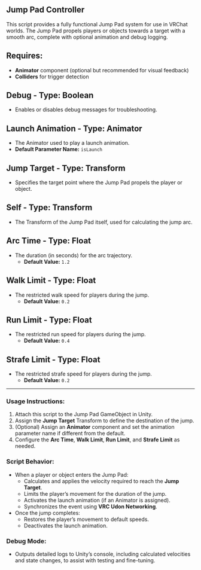 ## Jump Pad Controller

This script provides a fully functional Jump Pad system for use in VRChat worlds. The Jump Pad propels players or objects towards a target with a smooth arc, complete with optional animation and debug logging.

## Requires:
- **Animator** component (optional but recommended for visual feedback)
- **Colliders** for trigger detection

## Debug - Type: Boolean
- Enables or disables debug messages for troubleshooting.

## Launch Animation - Type: Animator
- The Animator used to play a launch animation.
- **Default Parameter Name:** `isLaunch`

## Jump Target - Type: Transform
- Specifies the target point where the Jump Pad propels the player or object.

## Self - Type: Transform
- The Transform of the Jump Pad itself, used for calculating the jump arc.

## Arc Time - Type: Float
- The duration (in seconds) for the arc trajectory.
  - **Default Value:** `1.2`

## Walk Limit - Type: Float
- The restricted walk speed for players during the jump.
  - **Default Value:** `0.2`

## Run Limit - Type: Float
- The restricted run speed for players during the jump.
  - **Default Value:** `0.4`

## Strafe Limit - Type: Float
- The restricted strafe speed for players during the jump.
  - **Default Value:** `0.2`

---

### Usage Instructions:
1. Attach this script to the Jump Pad GameObject in Unity.
2. Assign the **Jump Target** Transform to define the destination of the jump.
3. (Optional) Assign an **Animator** component and set the animation parameter name if different from the default.
4. Configure the **Arc Time**, **Walk Limit**, **Run Limit**, and **Strafe Limit** as needed.

### Script Behavior:
- When a player or object enters the Jump Pad:
  - Calculates and applies the velocity required to reach the **Jump Target**.
  - Limits the player’s movement for the duration of the jump.
  - Activates the launch animation (if an Animator is assigned).
  - Synchronizes the event using **VRC Udon Networking**.
- Once the jump completes:
  - Restores the player’s movement to default speeds.
  - Deactivates the launch animation.

### Debug Mode:
- Outputs detailed logs to Unity’s console, including calculated velocities and state changes, to assist with testing and fine-tuning.
